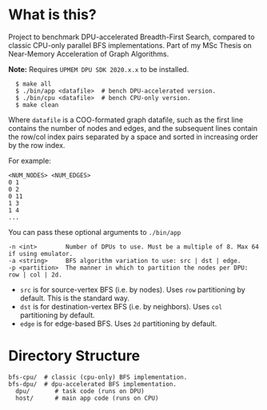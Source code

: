 
# What is this?

Project to benchmark DPU-accelerated Breadth-First Search, compared to classic CPU-only parallel BFS implementations. Part of my MSc Thesis on Near-Memory Acceleration of Graph Algorithms.

**Note:** Requires `UPMEM DPU SDK 2020.x.x` to be installed.

```
  $ make all
  $ ./bin/app <datafile>  # bench DPU-accelerated version.
  $ ./bin/cpu <datafile>  # bench CPU-only version.
  $ make clean
```
Where `datafile` is a COO-formated graph datafile, such as the first line contains the number of nodes and edges, and the subsequent lines contain the row/col index pairs separated by a space and sorted in increasing order by the row index.

For example:
```
<NUM_NODES> <NUM_EDGES>
0 1
0 2
0 11
1 3
1 4
...
```


You can pass these optional arguments to `./bin/app`
```
-n <int>        Number of DPUs to use. Must be a multiple of 8. Max 64 if using emulator.
-a <string>     BFS algorithm variation to use: src | dst | edge.
-p <partition>  The manner in which to partition the nodes per DPU: row | col | 2d.
```

- `src` is for source-vertex BFS (i.e. by nodes). Uses `row` partitioning by default. This is the standard way.
- `dst` is for destination-vertex BFS (i.e. by neighbors). Uses `col` partitioning by default.
- `edge` is for edge-based BFS. Uses `2d` partitioning by default.

# Directory Structure

```
bfs-cpu/  # classic (cpu-only) BFS implementation.
bfs-dpu/  # dpu-accelerated BFS implementation.
  dpu/       # task code (runs on DPU)
  host/      # main app code (runs on CPU)
```

